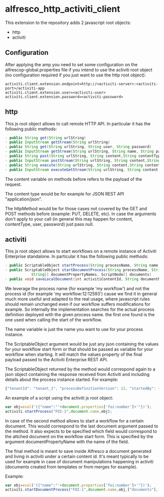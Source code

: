 # alfresco_http_activiti_client

This extension to the repository adds 2 javascript root objects:

- http
- activiti

## Configuration
After applying the amp you need to set some configuration on the alfrescop-global.properties file if you intend to use the activiti root object (no configuration required if you just want to use the http root object):

```
activiti.client.extension.endpoint=http://<activiti-server>:<activiti-port>/activiti-app
activiti.client.extension.user=<activiti-user>
activiti.client.extension.password=<activiti-password>
```

## http
This js root object allows to call remote HTTP API. In particular it has the following public methods:
```java
- public String get(String urlString)
- public InputStream getStream(String urlString)
- public String get(String urlString, String user, String password)
- public InputStream getStream(String urlString, String name, String password) 
- public String post(String urlString, String content,String contentType, String user, String password)
- public InputStream postStream(String urlString, String content,String contentType, String name, String password)
- public String execute(String urlString, String content,String contentType, String httpMethod, String user, String password)
- public InputStream executeGetStream(String urlString, String content,String contentType, String httpMethod, String name, String password)
```

The content variable on methods before refers to the payload of the request.

The content type would be for example for JSON REST API "application/json".

The httpMethod would be for those cases not covered by the GET and POST methods before (example: PUT, DELETE, etc).
In case the arguments don't apply to your call (in general this may happen for content, contentType, user, password) just pass null.

## activiti
This js root object allows to start workflows on a remote instance of Activiti Enterprise standalone. In particular it has the following public methods:

```java
- public ScriptableObject startProcess(String processName, String name, ScriptableObject scriptableObject)
- public ScriptableObject startDocumentProcess(String processName, String name, ScriptableObject scriptableObject,
	        String[] documentPropertyNames, ScriptNode[] documents)
- public void saveLocalDocument(int activitiContentId, String documentName, ScriptNode parent,String mimeType)
```

We leverage the process name (for example 'my workflow') and not the process id (for example 'my workflow:12:12593') cause we find it in general much more useful and adapted to the real usage, where javascript rules should remain unchanged even if our workflow suffers modifications for example. So internally the implementation searches for the actual process definition deployed with the given process name. the first one found is the one used when calling the start of the workflow.

The name variable is just the name you want to use for your process instance.

The ScriptableObject argument would be just any json containing the values for your workflow start form or that should be passed as variable for your workflow when starting. It will match the values property of the final payload passed to the Activiti Enterprise REST API.

The ScriptableObject returned by the method would correspond again to a json object containing the response received from Activiti and including details about the process instance started. For example:

```javascript
{"tenantId": "tenant_1", "processDefinitionVersion": 12, "startedBy": {"id": 1000, "lastName": "Fernandes", "email": null, "firstName": "Rui", "externalId": "rui"}, "startFormDefined": false, "businessKey": null, "processDefinitionCategory": "http:\/\/www.activiti.org\/processdef", "ended": null, "variables": [], "id": "12612", "processDefinitionDescription": null, "processDefinitionKey": "FOI-1", "processDefinitionDeploymentId": "12580", "name": "test", "started": "2016-02-13T02:03:57.932+0000", "processDefinitionName": "FOI-1", "graphicalNotationDefined": true, "processDefinitionId": "FOI-1:12:12593"}
```

An example of a script using the activiti js root object:

```javascript
var obj=eval('({"name":"'+document.properties['foi:number']+'"})');
activiti.startProcess("FOI-1",document.name,obj);
```

In case of the second method allows to start a workflow for a certain document. This would correspond to the last document argument passed to the method. It also expects to be specified which field would correspond to the attched document on the workflow start form. This is specified by the argument documentPropertyName with the name of the field.

The final method is meant to save inside Alfresco a document generated and living in activiti under a certain content id. It's meant typically to be used for example in case of document manipulations happening in activiti (documents created from templates or from merges for example).

Example:

```javascript
var obj=eval('({"name":"'+document.properties['foi:number']+'"})');
activiti.startDocumentProcess("FOI-1",document.name,obj,["documents"],[document]);
```
